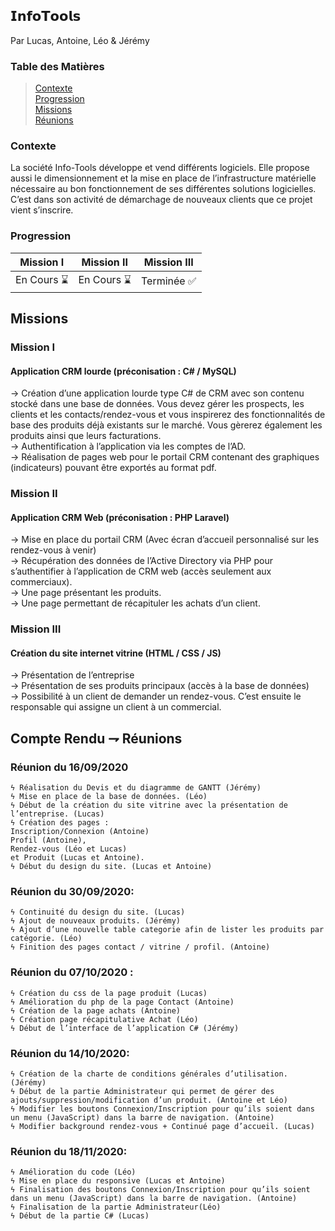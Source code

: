 ## 𝗜𝗻𝗳𝗼𝗧𝗼𝗼𝗹𝘀

Par Lucas, Antoine, Léo & Jérémy

### Table des Matières

> [Contexte](#Contexte)  
> [Progression](#Progression)  
> [Missions](#Missions)  
> [Réunions](#Réunions)  

### Contexte
La société Info-Tools développe et vend différents logiciels. Elle propose aussi le dimensionnement 
et la mise en place de l’infrastructure matérielle nécessaire au bon fonctionnement de ses différentes solutions logicielles.  
C’est dans son activité de démarchage de nouveaux clients que ce projet vient s’inscrire.

### Progression

|  Mission I   |   Mission II   |  Mission III   |
| ------------ | -------------- | -------------- |
|  En Cours ⌛ |   En Cours ⌛  |   Terminée ✅  |


## Missions

### Mission I

#### Application CRM lourde (préconisation : C# / MySQL)

→ Création d’une application lourde type C# de CRM avec son contenu stocké dans une base de données. Vous
devez gérer les prospects, les clients et les contacts/rendez-vous et vous inspirerez des fonctionnalités de
base des produits déjà existants sur le marché. Vous gèrerez également les produits ainsi que leurs facturations.  
→ Authentification à l’application via les comptes de l’AD.  
→ Réalisation de pages web pour le portail CRM contenant des graphiques (indicateurs) pouvant être exportés au format pdf.

### Mission II

#### Application CRM Web (préconisation : PHP Laravel)

→ Mise en place du portail CRM (Avec écran d’accueil personnalisé sur les rendez-vous à venir)  
→ Récupération des données de l’Active Directory via PHP pour s’authentifier à l’application de CRM web (accès seulement aux commerciaux).  
→ Une page présentant les produits.  
→ Une page permettant de récapituler les achats d’un client.  

### Mission III

#### Création du site internet vitrine (HTML / CSS / JS)

→ Présentation de l’entreprise  
→ Présentation de ses produits principaux (accès à la base de données)  
→ Possibilité à un client de demander un rendez-vous. C’est ensuite le responsable qui assigne un client à un commercial.  

## Compte Rendu ⇁ Réunions

### Réunion du 16/09/2020

    ϟ Réalisation du Devis et du diagramme de GANTT (Jérémy)  
    ϟ Mise en place de la base de données. (Léo)  
    ϟ Début de la création du site vitrine avec la présentation de l’entreprise. (Lucas)  
    ϟ Création des pages : 
    Inscription/Connexion (Antoine)  
    Profil (Antoine),  
    Rendez-vous (Léo et Lucas)  
    et Produit (Lucas et Antoine).  
    ϟ Début du design du site. (Lucas et Antoine)  
  
### Réunion du 30/09/2020:

    ϟ Continuité du design du site. (Lucas)  
    ϟ Ajout de nouveaux produits. (Jérémy)  
    ϟ Ajout d’une nouvelle table categorie afin de lister les produits par catégorie. (Léo)  
    ϟ Finition des pages contact / vitrine / profil. (Antoine)  

### Réunion du 07/10/2020 :

    ϟ Création du css de la page produit (Lucas)  
    ϟ Amélioration du php de la page Contact (Antoine)  
    ϟ Création de la page achats (Antoine)  
    ϟ Création page récapitulative Achat (Léo)  
    ϟ Début de l’interface de l’application C# (Jérémy)


### Réunion du 14/10/2020:
    ϟ Création de la charte de conditions générales d’utilisation. (Jérémy)  
    ϟ Début de la partie Administrateur qui permet de gérer des ajouts/suppression/modification d’un produit. (Antoine et Léo)  
    ϟ Modifier les boutons Connexion/Inscription pour qu’ils soient dans un menu (JavaScript) dans la barre de navigation. (Antoine)  
    ϟ Modifier background rendez-vous + Continué page d’accueil. (Lucas)  


### Réunion du 18/11/2020:

    ϟ Amélioration du code (Léo)  
    ϟ Mise en place du responsive (Lucas et Antoine)
    ϟ Finalisation des boutons Connexion/Inscription pour qu’ils soient dans un menu (JavaScript) dans la barre de navigation. (Antoine)  
    ϟ Finalisation de la partie Administrateur(Léo)  
    ϟ Début de la partie C# (Lucas)  
